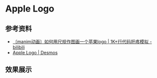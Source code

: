 # Apple Logo

## 参考资料

- [〔manim动画〕如何用尺规作图画一个苹果logo | 1K+行代码肝疼模拟 - bilibili](https://www.bilibili.com/video/BV1UB4y1w7nU)
- [Apple Logo | Desmos](https://www.desmos.com/geometry/lradouawp3?lang=zh-CN)

## 效果展示

<IframeWindow url="https://www.desmos.com/geometry/8c00ofia54?lang=zh-CN" />

